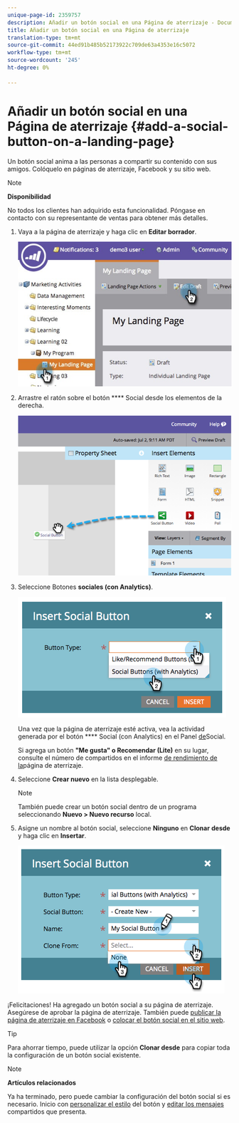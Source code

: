 ```yaml
---
unique-page-id: 2359757
description: Añadir un botón social en una Página de aterrizaje - Documentos de marketing - Documentación del producto
title: Añadir un botón social en una Página de aterrizaje
translation-type: tm+mt
source-git-commit: 44ed91b485b52173922c709de63a4353e16c5072
workflow-type: tm+mt
source-wordcount: '245'
ht-degree: 0%

---
```



# Añadir un botón social en una Página de aterrizaje {#add-a-social-button-on-a-landing-page}

Un botón social anima a las personas a compartir su contenido con sus amigos. Colóquelo en páginas de aterrizaje, Facebook y su sitio web.

>[!NOTE]
>
>**Disponibilidad**
>
>No todos los clientes han adquirido esta funcionalidad. Póngase en contacto con su representante de ventas para obtener más detalles.

1. Vaya a la página de aterrizaje y haga clic en **Editar borrador**.

   ![](assets/landingpageeditdraft.jpg)

1. Arrastre el ratón sobre el botón **** Social desde los elementos de la derecha.

   ![](assets/image2014-9-17-10-3a35-3a6.png)

1. Seleccione Botones **sociales (con Analytics)**.

   ![](assets/image2014-9-17-10-3a35-3a13.png)

   Una vez que la página de aterrizaje esté activa, vea la actividad generada por el botón **** Social (con Analytics) en el Panel [de](view-social-performance.md)Social.

   Si agrega un botón **&quot;Me gusta&quot; o Recomendar (Lite)** en su lugar, consulte el número de compartidos en el informe [de rendimiento de la](../../../../product-docs/demand-generation/landing-pages/understanding-landing-pages/landing-page-performance-report.md)página de aterrizaje.

1. Seleccione **Crear nuevo** en la lista desplegable.

   >[!NOTE]
   >
   >También puede crear un botón social dentro de un programa seleccionando **Nuevo > Nuevo recurso** local.

1. Asigne un nombre al botón social, seleccione **Ninguno** en **Clonar** **desde** y haga clic en **Insertar**.

   ![](assets/image2014-9-17-10-3a35-3a26.png)

¡Felicitaciones! Ha agregado un botón social a su página de aterrizaje. Asegúrese de aprobar la página de aterrizaje. También puede [publicar la página de aterrizaje en Facebook](../../../../product-docs/demand-generation/facebook/publish-landing-pages-to-facebook.md) o [colocar el botón social en el sitio web](deploy-social-on-your-website.md).

>[!TIP]
>
>Para ahorrar tiempo, puede utilizar la opción **Clonar desde** para copiar toda la configuración de un botón social existente.

>[!NOTE]
>
>**Artículos relacionados**
>
>Ya ha terminado, pero puede cambiar la configuración del botón social si es necesario. Inicio con [personalizar el estilo](../../../../product-docs/demand-generation/social/configuring-social-actions/customize-social-app-button.md) del botón y [editar los mensajes](../../../../product-docs/demand-generation/social/configuring-social-actions/configure-social-sign-up-share-flow.md) compartidos que presenta.
